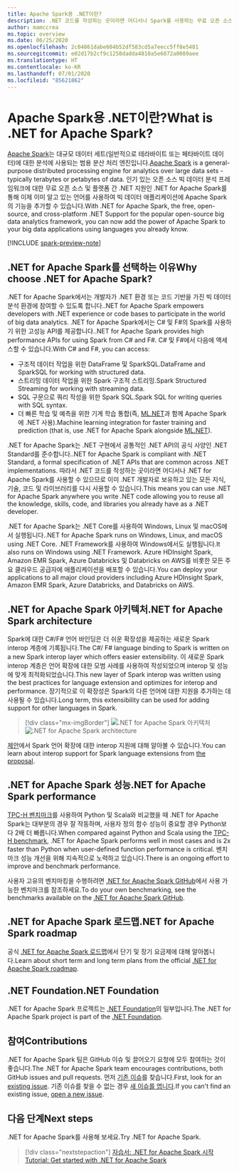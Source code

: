 ```yaml
---
title: Apache Spark용 .NET이란?
description: .NET 코드를 작성하는 곳이라면 어디서나 Spark를 사용하는 무료 오픈 소스 및 플랫폼 간 빅 데이터 분석 프레임워크인 .NET for Apache Spark에 대해 알아봅니다.
author: mamccrea
ms.topic: overview
ms.date: 06/25/2020
ms.openlocfilehash: 2c04861dabe604b52df583cd5a7eecc5ff8e5481
ms.sourcegitcommit: e02d17b2cf9c1258dadda4810a5e6072a0089aee
ms.translationtype: HT
ms.contentlocale: ko-KR
ms.lasthandoff: 07/01/2020
ms.locfileid: "85621862"
---
```

# <a name="what-is-net-for-apache-spark"></a><span data-ttu-id="35e3c-103">Apache Spark용 .NET이란?</span><span class="sxs-lookup"><span data-stu-id="35e3c-103">What is .NET for Apache Spark?</span></span>

<span data-ttu-id="35e3c-104">[Apache Spark](what-is-spark.md)는 대규모 데이터 세트(일반적으로 테라바이트 또는 페타바이트 데이터)에 대한 분석에 사용되는 범용 분산 처리 엔진입니다.</span><span class="sxs-lookup"><span data-stu-id="35e3c-104">[Apache Spark](what-is-spark.md) is a general-purpose distributed processing engine for analytics over large data sets - typically terabytes or petabytes of data.</span></span> <span data-ttu-id="35e3c-105">인기 있는 오픈 소스 빅 데이터 분석 프레임워크에 대한 무료 오픈 소스 및 플랫폼 간 .NET 지원인 .NET for Apache Spark를 통해 이제 이미 알고 있는 언어를 사용하여 빅 데이터 애플리케이션에 Apache Spark의 기능을 추가할 수 있습니다.</span><span class="sxs-lookup"><span data-stu-id="35e3c-105">With .NET for Apache Spark, the free, open-source, and cross-platform .NET Support for the popular open-source big data analytics framework, you can now add the power of Apache Spark to your big data applications using languages you already know.</span></span>

[!INCLUDE [spark-preview-note](../../includes/spark-preview-note.md)]

## <a name="why-choose-net-for-apache-spark"></a><span data-ttu-id="35e3c-106">.NET for Apache Spark를 선택하는 이유</span><span class="sxs-lookup"><span data-stu-id="35e3c-106">Why choose .NET for Apache Spark?</span></span>

<span data-ttu-id="35e3c-107">.NET for Apache Spark에서는 개발자가 .NET 환경 또는 코드 기반을 가진 빅 데이터 분석 환경에 참여할 수 있도록 합니다.</span><span class="sxs-lookup"><span data-stu-id="35e3c-107">.NET for Apache Spark empowers developers with .NET experience or code bases to participate in the world of big data analytics.</span></span> <span data-ttu-id="35e3c-108">.NET for Apache Spark에서는 C# 및 F#의 Spark를 사용하기 위한 고성능 API를 제공합니다.</span><span class="sxs-lookup"><span data-stu-id="35e3c-108">.NET for Apache Spark provides high performance APIs for using Spark from C# and F#.</span></span> <span data-ttu-id="35e3c-109">C# 및 F#에서 다음에 액세스할 수 있습니다.</span><span class="sxs-lookup"><span data-stu-id="35e3c-109">With C# and F#, you can access:</span></span>

* <span data-ttu-id="35e3c-110">구조적 데이터 작업을 위한 DataFrame 및 SparkSQL.</span><span class="sxs-lookup"><span data-stu-id="35e3c-110">DataFrame and SparkSQL for working with structured data.</span></span>
* <span data-ttu-id="35e3c-111">스트리밍 데이터 작업을 위한 Spark 구조적 스트리밍.</span><span class="sxs-lookup"><span data-stu-id="35e3c-111">Spark Structured Streaming for working with streaming data.</span></span>
* <span data-ttu-id="35e3c-112">SQL 구문으로 쿼리 작성을 위한 Spark SQL.</span><span class="sxs-lookup"><span data-stu-id="35e3c-112">Spark SQL for writing queries with SQL syntax.</span></span>
* <span data-ttu-id="35e3c-113">더 빠른 학습 및 예측을 위한 기계 학습 통합(즉, [ML.NET](https://dot.net/ml)과 함께 Apache Spark에 .NET 사용).</span><span class="sxs-lookup"><span data-stu-id="35e3c-113">Machine learning integration for faster training and prediction (that is, use .NET for Apache Spark alongside [ML.NET](https://dot.net/ml)).</span></span>

<span data-ttu-id="35e3c-114">.NET for Apache Spark는 .NET 구현에서 공통적인 .NET API의 공식 사양인 .NET Standard를 준수합니다.</span><span class="sxs-lookup"><span data-stu-id="35e3c-114">.NET for Apache Spark is compliant with .NET Standard, a formal specification of .NET APIs that are common across .NET implementations.</span></span> <span data-ttu-id="35e3c-115">따라서 .NET 코드를 작성하는 곳이라면 어디서나 .NET for Apache Spark를 사용할 수 있으므로 이미 .NET 개발자로 보유하고 있는 모든 지식, 기술, 코드 및 라이브러리를 다시 사용할 수 있습니다.</span><span class="sxs-lookup"><span data-stu-id="35e3c-115">This means you can use .NET for Apache Spark anywhere you write .NET code allowing you to reuse all the knowledge, skills, code, and libraries you already have as a .NET developer.</span></span>

<span data-ttu-id="35e3c-116">.NET for Apache Spark는 .NET Core를 사용하여 Windows, Linux 및 macOS에서 실행됩니다.</span><span class="sxs-lookup"><span data-stu-id="35e3c-116">.NET for Apache Spark runs on Windows, Linux, and macOS using .NET Core.</span></span> <span data-ttu-id="35e3c-117">.NET Framework를 사용하여 Windows에서도 실행됩니다.</span><span class="sxs-lookup"><span data-stu-id="35e3c-117">It also runs on Windows using .NET Framework.</span></span> <span data-ttu-id="35e3c-118">Azure HDInsight Spark, Amazon EMR Spark, Azure Databricks 및 Databricks on AWS를 비롯한 모든 주요 클라우드 공급자에 애플리케이션을 배포할 수 있습니다.</span><span class="sxs-lookup"><span data-stu-id="35e3c-118">You can deploy your applications to all major cloud providers including Azure HDInsight Spark, Amazon EMR Spark, Azure Databricks, and Databricks on AWS.</span></span>

## <a name="net-for-apache-spark-architecture"></a><span data-ttu-id="35e3c-119">.NET for Apache Spark 아키텍처</span><span class="sxs-lookup"><span data-stu-id="35e3c-119">.NET for Apache Spark architecture</span></span>

<span data-ttu-id="35e3c-120">Spark에 대한 C#/F# 언어 바인딩은 더 쉬운 확장성을 제공하는 새로운 Spark interop 계층에 기록됩니다.</span><span class="sxs-lookup"><span data-stu-id="35e3c-120">The C#/ F# language binding to Spark is written on a new Spark interop layer which offers easier extensibility.</span></span> <span data-ttu-id="35e3c-121">이 새로운 Spark interop 계층은 언어 확장에 대한 모범 사례를 사용하여 작성되었으며 interop 및 성능에 맞게 최적화되었습니다.</span><span class="sxs-lookup"><span data-stu-id="35e3c-121">This new layer of Spark interop was written using the best practices for language extension and optimizes for interop and performance.</span></span> <span data-ttu-id="35e3c-122">장기적으로 이 확장성은 Spark의 다른 언어에 대한 지원을 추가하는 데 사용될 수 있습니다.</span><span class="sxs-lookup"><span data-stu-id="35e3c-122">Long term, this extensibility can be used for adding support for other languages in Spark.</span></span>

> [!div class="mx-imgBorder"]
> <span data-ttu-id="35e3c-123">![.NET for Apache Spark 아키텍처](media/dotnet-spark-architecture.png)</span><span class="sxs-lookup"><span data-stu-id="35e3c-123">![.NET for Apache Spark architecture](media/dotnet-spark-architecture.png)</span></span>

<span data-ttu-id="35e3c-124">[제안](https://issues.apache.org/jira/browse/SPARK-26257)에서 Spark 언어 확장에 대한 interop 지원에 대해 알아볼 수 있습니다.</span><span class="sxs-lookup"><span data-stu-id="35e3c-124">You can learn about interop support for Spark language extensions from [the proposal](https://issues.apache.org/jira/browse/SPARK-26257).</span></span>

## <a name="net-for-apache-spark-performance"></a><span data-ttu-id="35e3c-125">.NET for Apache Spark 성능</span><span class="sxs-lookup"><span data-stu-id="35e3c-125">.NET for Apache Spark performance</span></span>

<span data-ttu-id="35e3c-126">[TPC-H 벤치마크](http://www.tpc.org/tpch/)를 사용하여 Python 및 Scala와 비교했을 때 .NET for Apache Spark는 대부분의 경우 잘 작동하며, 사용자 정의 함수 성능이 중요할 경우 Python보다 2배 더 빠릅니다.</span><span class="sxs-lookup"><span data-stu-id="35e3c-126">When compared against Python and Scala using the [TPC-H benchmark](http://www.tpc.org/tpch/), .NET for Apache Spark performs well in most cases and is 2x faster than Python when user-defined function performance is critical.</span></span> <span data-ttu-id="35e3c-127">벤치마크 성능 개선을 위해 지속적으로 노력하고 있습니다.</span><span class="sxs-lookup"><span data-stu-id="35e3c-127">There is an ongoing effort to improve and benchmark performance.</span></span>

<span data-ttu-id="35e3c-128">사용자 고유의 벤치마킹을 수행하려면 [.NET for Apache Spark GitHub](https://github.com/dotnet/spark/tree/master/benchmark)에서 사용 가능한 벤치마크를 참조하세요.</span><span class="sxs-lookup"><span data-stu-id="35e3c-128">To do your own benchmarking, see the benchmarks available on the [.NET for Apache Spark GitHub](https://github.com/dotnet/spark/tree/master/benchmark).</span></span>

## <a name="net-for-apache-spark-roadmap"></a><span data-ttu-id="35e3c-129">.NET for Apache Spark 로드맵</span><span class="sxs-lookup"><span data-stu-id="35e3c-129">.NET for Apache Spark roadmap</span></span>

<span data-ttu-id="35e3c-130">공식 [.NET for Apache Spark 로드맵](https://github.com/dotnet/spark/blob/master/ROADMAP.md)에서 단기 및 장기 요금제에 대해 알아봅니다.</span><span class="sxs-lookup"><span data-stu-id="35e3c-130">Learn about short term and long term plans from the official [.NET for Apache Spark roadmap](https://github.com/dotnet/spark/blob/master/ROADMAP.md).</span></span>

## <a name="net-foundation"></a><span data-ttu-id="35e3c-131">.NET Foundation</span><span class="sxs-lookup"><span data-stu-id="35e3c-131">.NET Foundation</span></span>

<span data-ttu-id="35e3c-132">.NET for Apache Spark 프로젝트는 [.NET Foundation](https://www.dotnetfoundation.org/)의 일부입니다.</span><span class="sxs-lookup"><span data-stu-id="35e3c-132">The .NET for Apache Spark project is part of the [.NET Foundation](https://www.dotnetfoundation.org/).</span></span>

## <a name="contributions"></a><span data-ttu-id="35e3c-133">참여</span><span class="sxs-lookup"><span data-stu-id="35e3c-133">Contributions</span></span>

<span data-ttu-id="35e3c-134">.NET for Apache Spark 팀은 GitHub 이슈 및 끌어오기 요청에 모두 참여하는 것이 좋습니다.</span><span class="sxs-lookup"><span data-stu-id="35e3c-134">The .NET for Apache Spark team encourages contributions, both GitHub issues and pull requests.</span></span> <span data-ttu-id="35e3c-135">먼저 [기존 이슈](https://github.com/dotnet/spark/issues)를 찾습니다.</span><span class="sxs-lookup"><span data-stu-id="35e3c-135">First, look for an [existing issue](https://github.com/dotnet/spark/issues).</span></span> <span data-ttu-id="35e3c-136">기존 이슈를 찾을 수 없는 경우 [새 이슈를 엽니다](https://github.com/dotnet/spark/issues?utf8=%E2%9C%93&q=is%3Aissue+is%3Aopen+).</span><span class="sxs-lookup"><span data-stu-id="35e3c-136">If you can't find an existing issue, [open a new issue](https://github.com/dotnet/spark/issues?utf8=%E2%9C%93&q=is%3Aissue+is%3Aopen+).</span></span>

## <a name="next-steps"></a><span data-ttu-id="35e3c-137">다음 단계</span><span class="sxs-lookup"><span data-stu-id="35e3c-137">Next steps</span></span>

<span data-ttu-id="35e3c-138">.NET for Apache Spark를 사용해 보세요.</span><span class="sxs-lookup"><span data-stu-id="35e3c-138">Try .NET for Apache Spark.</span></span>
> [!div class="nextstepaction"]
> [<span data-ttu-id="35e3c-139">자습서: .NET for Apache Spark 시작</span><span class="sxs-lookup"><span data-stu-id="35e3c-139">Tutorial: Get started with .NET for Apache Spark</span></span>](./tutorials/get-started.md)
